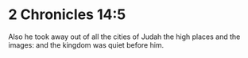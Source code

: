# 2 Chronicles 14:5

Also he took away out of all the cities of Judah the high places and the images: and the kingdom was quiet before him.